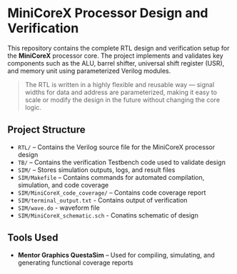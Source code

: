 # MiniCoreX Processor Design and Verification

This repository contains the complete RTL design and verification setup for the **MiniCoreX** processor core. The project implements and validates key components such as the ALU, barrel shifter, universal shift register (USR), and memory unit using parameterized Verilog modules.

> The RTL is written in a highly flexible and reusable way — signal widths for data and address are parameterized, making it easy to scale or modify the design in the future without changing the core logic.

## Project Structure

- `RTL/` – Contains the Verilog source file for the MiniCoreX processor design
- `TB/` – Contains the verification Testbench code used to validate design
- `SIM/` – Stores simulation outputs, logs, and result files
- `SIM/Makefile` – Contains commands for automated compilation, simulation, and code coverage
- `SIM/MiniCoreX_code_coverage/` – Contains code coverage report
- `SIM/terminal_output.txt` - Contains output of verification
- `SIM/wave.do` - waveform file
- `SIM/MiniCoreX_schematic.sch` - Conatins schematic of design

## Tools Used

- **Mentor Graphics QuestaSim** – Used for compiling, simulating, and generating functional coverage reports


